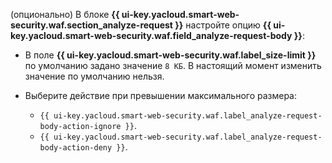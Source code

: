 (опционально) В блоке **{{ ui-key.yacloud.smart-web-security.waf.section_analyze-request }}** настройте опцию **{{ ui-key.yacloud.smart-web-security.waf.field_analyze-request-body }}**:
* В поле **{{ ui-key.yacloud.smart-web-security.waf.label_size-limit }}** по умолчанию задано значение `8 КБ`. В настоящий момент изменить значение по умолчанию нельзя.
* Выберите действие при превышении максимального размера:

    * `{{ ui-key.yacloud.smart-web-security.waf.label_analyze-request-body-action-ignore }}`.
    * `{{ ui-key.yacloud.smart-web-security.waf.label_analyze-request-body-action-deny }}`.